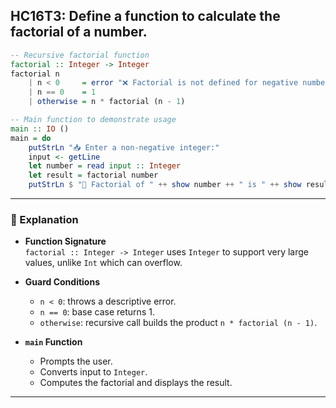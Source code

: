  HC16T3: Define a function to calculate the factorial of a number.
---



```haskell
-- Recursive factorial function
factorial :: Integer -> Integer
factorial n
    | n < 0     = error "❌ Factorial is not defined for negative numbers."
    | n == 0    = 1
    | otherwise = n * factorial (n - 1)

-- Main function to demonstrate usage
main :: IO ()
main = do
    putStrLn "📥 Enter a non-negative integer:"
    input <- getLine
    let number = read input :: Integer
    let result = factorial number
    putStrLn $ "🧮 Factorial of " ++ show number ++ " is " ++ show result
```

---

### 🧠 Explanation

- **Function Signature**  
  `factorial :: Integer -> Integer` uses `Integer` to support very large values, unlike `Int` which can overflow.

- **Guard Conditions**  
  - `n < 0`: throws a descriptive error.
  - `n == 0`: base case returns 1.
  - `otherwise`: recursive call builds the product `n * factorial (n - 1)`.

- **`main` Function**  
  - Prompts the user.
  - Converts input to `Integer`.
  - Computes the factorial and displays the result.

---

